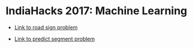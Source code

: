
# IndiaHacks 2017: Machine Learning
  * [Link to road sign problem](https://www.hackerearth.com/problem/machine-learning/predict-the-road-sign-1/description/)

  * [Link to predict segment problem](https://www.hackerearth.com/problem/machine-learning/predict-the-segment-hotstar/) 
